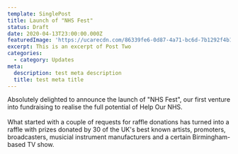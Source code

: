 ```yaml
---
template: SinglePost
title: Launch of "NHS Fest"
status: Draft
date: 2020-04-13T23:00:00.000Z
featuredImage: 'https://ucarecdn.com/86339fe6-0d87-4a71-bc6d-7b1292f4b161/'
excerpt: This is an excerpt of Post Two
categories:
  - category: Updates
meta:
  description: test meta description
  title: test meta title
---
```

Absolutely delighted to announce the launch of "NHS Fest", our first venture into fundraising to realise the full potential of Help Our NHS.\
\
What started with a couple of requests for raffle donations has turned into a raffle with prizes donated by 30 of the UK's best known artists, promoters, broadcasters, musicial instrument manufacturers and a certain Birmingham-based TV show.